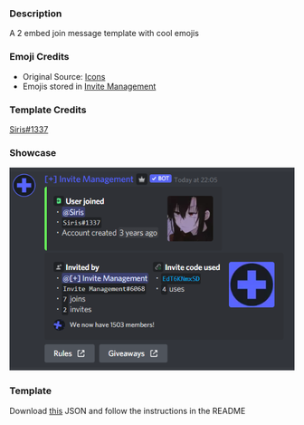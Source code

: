 ### Description

A 2 embed join message template with cool emojis

### Emoji Credits

- Original Source: [Icons](https://discord.gg/gpkNkYKr8G)
- Emojis stored in [Invite Management](https://discord.gg/EdT6KNmxSD)

### Template Credits

[Siris#1337](https://discord.com/users/581451736305106985)

### Showcase

![showcase](assets/2embeds.png 'Showcase')

### Template

Download [this](assets/2embeds.json) JSON and follow the instructions in the README